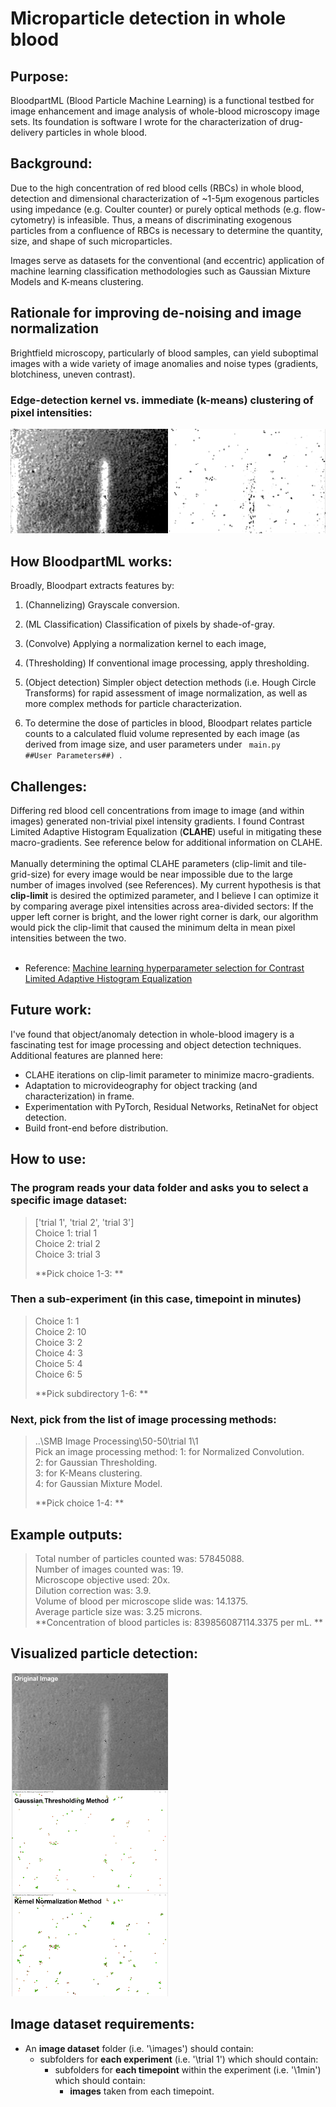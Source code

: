 # Microparticle detection in whole blood

## Purpose:
BloodpartML (Blood Particle Machine Learning) is a functional testbed for image enhancement and image analysis of whole-blood microscopy image sets. Its foundation is software I wrote for the characterization of drug-delivery particles in whole blood. 

## Background:
Due to the high concentration of red blood cells (RBCs) in whole blood, detection and dimensional characterization of ~1-5μm exogenous particles using impedance (e.g. Coulter counter) or purely optical methods (e.g. flow-cytometry) is infeasible.  Thus, a means of discriminating exogenous particles from a confluence of RBCs is necessary to determine the quantity, size, and shape of such microparticles. 

Images serve as datasets for the conventional (and eccentric) application of machine learning classification methodologies such as Gaussian Mixture Models and K-means clustering.

## Rationale for improving de-noising and image normalization
Brightfield microscopy, particularly of blood samples, can yield suboptimal images with a wide variety of image anomalies and noise types (gradients, blotchiness, uneven contrast).  

<b><h3>Edge-detection kernel vs. immediate (k-means) clustering of pixel intensities:</h3></b>
![example](/readme_images/GTvsKM.png?raw=true "GTvsKM")

## How BloodpartML works:

Broadly, Bloodpart extracts features by: 
1. (Channelizing) Grayscale conversion.
2. (ML Classification)  Classification of pixels by shade-of-gray.
3. (Convolve) Applying a normalization kernel to each image,
4. (Thresholding) If conventional image processing, apply thresholding. 
5. (Object detection) Simpler object detection methods (i.e. Hough Circle Transforms) for rapid assessment of image normalization, as well as more complex methods for particle characterization.

2. To determine the dose of particles in blood, Bloodpart relates particle counts to a calculated fluid volume represented by each image (as derived from image size, and user parameters under <code> main.py ##User Parameters##) </code>.
</ul>

## Challenges:
Differing red blood cell concentrations from image to image (and within images) generated non-trivial pixel intensity gradients. I found Contrast Limited Adaptive Histogram Equalization (<b>CLAHE</b>) useful in mitigating these macro-gradients. See reference below for additional information on CLAHE.  <br><br>
Manually determining the optimal CLAHE parameters (clip-limit and tile-grid-size) for every image would be near impossible due to the large number of images involved (see References). My current hypothesis is that <b>clip-limit</b> is desired the optimized parameter, and I believe I can optimize it by comparing average pixel intensities across area-divided sectors: If the upper left corner is bright, and the lower right corner is dark, our algorithm would pick the clip-limit that caused the minimum delta in mean pixel intensities between the two.<br><br>
* Reference: <a href = "https://jivp-eurasipjournals.springeropen.com/articles/10.1186/s13640-019-0445-4">Machine learning hyperparameter selection for Contrast Limited Adaptive Histogram Equalization </a>


## Future work:
I've found that object/anomaly detection in whole-blood imagery is a fascinating test for image processing and object detection techniques. Additional features are planned here:
* CLAHE iterations on clip-limit parameter to minimize macro-gradients. 
* Adaptation to microvideography for object tracking (and characterization) in frame. 
* Experimentation with PyTorch, Residual Networks, RetinaNet for object detection.
* Build front-end before distribution.

## How to use:
### The program reads your data folder and asks you to select a specific image dataset:

> ['trial 1', 'trial 2', 'trial 3']  
> Choice 1: trial 1  
> Choice 2: trial 2  
> Choice 3: trial 3  
>  
> **Pick choice 1-3:  <enter an input> **

### Then a sub-experiment (in this case, timepoint in minutes)

> Choice 1: 1  
> Choice 2: 10  
> Choice 3: 2  
> Choice 4: 3  
> Choice 5: 4  
> Choice 6: 5  
>  
> **Pick subdirectory 1-6:  <enter an input> **

### Next, pick from the list of image processing methods:

> ..\SMB Image Processing\50-50\trial 1\1  
> Pick an image processing method:
> 1: for Normalized Convolution.  
> 2: for Gaussian Thresholding.   
> 3: for K-Means clustering.   
> 4: for Gaussian Mixture Model.
>
> **Pick choice 1-4: <enter an input> **

## Example outputs: 

> Total number of particles counted was: 57845088.  
> Number of images counted was: 19.  
> Microscope objective used: 20x.  
> Dilution correction was: 3.9.  
> Volume of blood per microscope slide was: 14.1375.  
> Average particle size was: 3.25 microns.  
> **Concentration of blood particles is: 839856087114.3375 per mL.  **

## Visualized particle detection:  
 <img src="readme_images/conventionalcomparison.png" width=50% height=50%>

## Image dataset requirements:
- An **image dataset** folder (i.e. '\\images') should contain: 
    - subfolders for **each experiment** (i.e. '\\trial 1') which should contain: 
        - subfolders for **each timepoint** within the experiment (i.e. '\\1min') which should contain: 
            - **images** taken from each timepoint.
